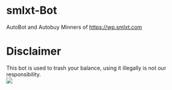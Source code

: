 # smlxt-Bot
AutoBot and Autobuy Minners of https://wp.smlxt.com

# Disclaimer
This bot is used to trash your balance, using it illegally is not our responsibility.<br>
<img src="github.com/smlxt-Bot/a.jpg">
